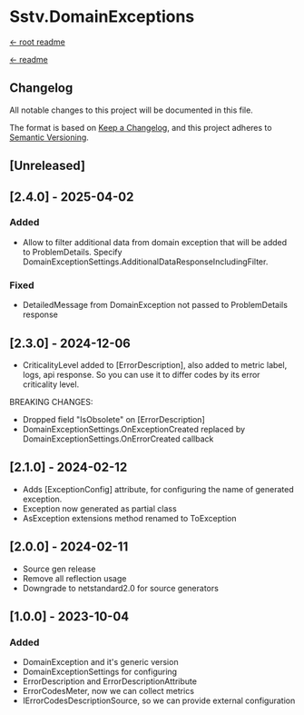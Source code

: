 Sstv.DomainExceptions
=============

[<- root readme](./../README.md)

[<- readme](./README.md)

## Changelog

All notable changes to this project will be documented in this file.

The format is based on [Keep a Changelog](https://keepachangelog.com/en/1.0.0/),
and this project adheres to [Semantic Versioning](https://semver.org/spec/v2.0.0.html).

## [Unreleased]

## [2.4.0] - 2025-04-02

### Added

- Allow to filter additional data from domain exception that will be added to ProblemDetails. Specify DomainExceptionSettings.AdditionalDataResponseIncludingFilter.

### Fixed

- DetailedMessage from DomainException not passed to ProblemDetails response

## [2.3.0] - 2024-12-06

- CriticalityLevel added to [ErrorDescription], also added to metric label, logs, api response. So you can use it to differ codes by its error criticality level.

BREAKING CHANGES: 
- Dropped field "IsObsolete" on [ErrorDescription]
- DomainExceptionSettings.OnExceptionCreated replaced by DomainExceptionSettings.OnErrorCreated callback

## [2.1.0] - 2024-02-12

- Adds [ExceptionConfig] attribute, for configuring the name of generated exception.
- Exception now generated as partial class
- AsException extensions method renamed to ToException

## [2.0.0] - 2024-02-11

- Source gen release
- Remove all reflection usage
- Downgrade to netstandard2.0 for source generators


## [1.0.0] - 2023-10-04

### Added

- DomainException and it's generic version
- DomainExceptionSettings for configuring
- ErrorDescription and ErrorDescriptionAttribute
- ErrorCodesMeter, now we can collect metrics
- IErrorCodesDescriptionSource, so we can provide external configuration
